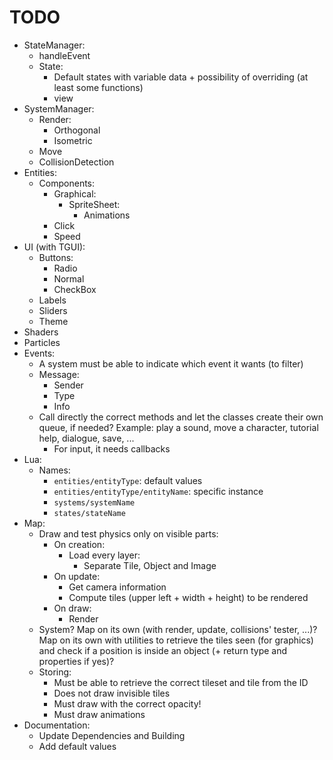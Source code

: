 # TODO
* StateManager:
  * handleEvent
  * State:
    * Default states with variable data + possibility of overriding (at least some functions)
    * view
* SystemManager:
  * Render:
    * Orthogonal
    * Isometric
  * Move
  * CollisionDetection
* Entities:
  * Components:
    * Graphical:
      * SpriteSheet:
        * Animations
    * Click
    * Speed
* UI (with TGUI):
  * Buttons:
    * Radio
    * Normal
    * CheckBox
  * Labels
  * Sliders
  * Theme
* Shaders
* Particles
* Events:
  * A system must be able to indicate which event it wants (to filter)
  * Message:
    * Sender
    * Type
    * Info
  * Call directly the correct methods and let the classes create their own queue, if needed? Example: play a sound, move a character, tutorial help, dialogue, save, ...
    * For input, it needs callbacks
* Lua:
  * Names:
    * `entities/entityType`: default values
    * `entities/entityType/entityName`: specific instance
    * `systems/systemName`
    * `states/stateName`
* Map:
  * Draw and test physics only on visible parts:
    * On creation:
      * Load every layer:
        * Separate Tile, Object and Image
    * On update:
      * Get camera information
      * Compute tiles (upper left + width + height) to be rendered
    * On draw:
      * Render
  * System? Map on its own (with render, update, collisions' tester, ...)? Map on its own with utilities to retrieve the tiles seen (for graphics) and check if a position is inside an object (+ return type and properties if yes)?
  * Storing:
    * Must be able to retrieve the correct tileset and tile from the ID
    * Does not draw invisible tiles
    * Must draw with the correct opacity!
    * Must draw animations
* Documentation:
  * Update Dependencies and Building
  * Add default values